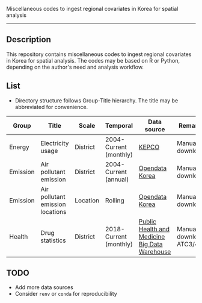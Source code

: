 Miscellaneous codes to ingest regional covariates in Korea for spatial analysis

------

## Description
This repository contains miscellaneous codes to ingest regional covariates in Korea for spatial analysis. The codes may be based on R or Python, depending on the author's need and analysis workflow.

## List

- Directory structure follows Group-Title hierarchy. The title may be abbreviated for convenience.


| Group | Title | Scale | Temporal | Data source | Remarks |
| ------- | ------- | ------- | ------------- |--------- | --------- |
| Energy | Electricity usage | District | 2004-Current (monthly) | [KEPCO](https://home.kepco.co.kr/kepco/KO/ntcob/list.do?boardCd=BRD_000283&menuCd=FN05030105) | Manual download |
| Emission | Air pollutant emission | District | 2004-Current (annual) | [Opendata Korea](https://www.data.go.kr/data/15068820/fileData.do) | Manual download |
| Emission | Air pollutant emission locations | Location | Rolling | [Opendata Korea](https://www.data.go.kr/data/15044957/fileData.do) | Manual download |
| Health | Drug statistics | District | 2018-Current (monthly) | [Public Health and Medicine Big Data Warehouse](https://opendata.hira.or.kr/op/opc/olapAtc3InfoTab2.do) | Manual download, ATC3/4 |


## TODO
- Add more data sources
- Consider `renv` or `conda` for reproducibility
